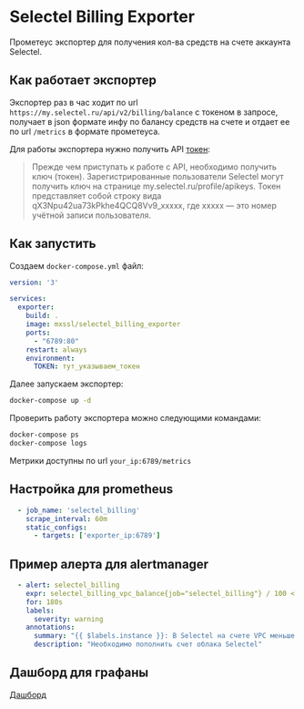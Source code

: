 # Selectel Billing Exporter

Прометеус экспортер для получения кол-ва средств на счете аккаунта Selectel.

## Как работает экспортер

Экспортер раз в час ходит по url `https://my.selectel.ru/api/v2/billing/balance` с токеном в запросе, получает в json формате инфу по балансу средств на счете и отдает ее по url `/metrics` в формате прометеуса.

Для работы экспортера нужно получить API [токен](https://kb.selectel.ru/24381209.html):

> Прежде чем приступать к работе с API, необходимо получить ключ (токен). Зарегистрированные пользователи Selectel могут получить ключ на странице my.selectel.ru/profile/apikeys. Токен представляет собой строку вида qX3Npu42ua73kPkhe4QCQ8Vv9_xxxxx, где xxxxx — это номер учётной записи пользователя.

## Как запустить

Создаем `docker-compose.yml` файл:

```yaml
version: '3'

services:
  exporter:
    build: .
    image: mxssl/selectel_billing_exporter
    ports:
      - "6789:80"
    restart: always
    environment:
      TOKEN: тут_указываем_токен
```

Далее запускаем экспортер:

```sh
docker-compose up -d
```

Проверить работу экспортера можно следующими командами:

```sh
docker-compose ps
docker-compose logs
```

Метрики доступны по url `your_ip:6789/metrics`

## Настройка для prometheus

```yaml
  - job_name: 'selectel_billing'
    scrape_interval: 60m
    static_configs:
      - targets: ['exporter_ip:6789']
```

## Пример алерта для alertmanager

```yaml
  - alert: selectel_billing
    expr: selectel_billing_vpc_balance{job="selectel_billing"} / 100 < 30000
    for: 180s
    labels:
      severity: warning
    annotations:
      summary: "{{ $labels.instance }}: В Selectel на счете VPC меньше 30 тыс рублей"
      description: "Необходимо пополнить счет облака Selectel"
```

## Дашборд для графаны

[Дашборд](https://grafana.com/dashboards/9315)
